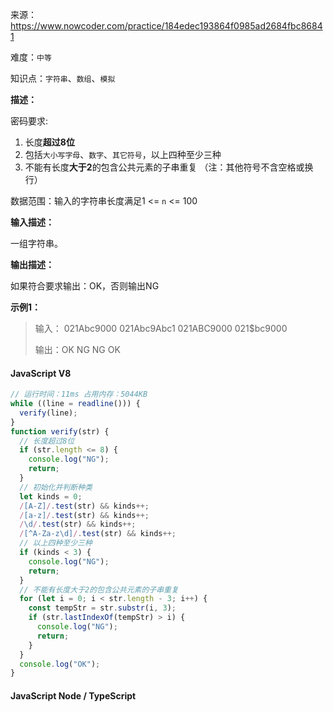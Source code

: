 来源：<https://www.nowcoder.com/practice/184edec193864f0985ad2684fbc86841>

难度：`中等`

知识点：`字符串`、`数组`、`模拟`

**描述：**

密码要求:

1. 长度**超过8位**
2. 包括`大小写字母`、`数字`、`其它符号`，以上四种至少三种
3. 不能有长度**大于2**的包含公共元素的子串重复 （注：其他符号不含空格或换行）

数据范围：输入的字符串长度满足1 <= `n` <= 100

**输入描述：**

一组字符串。

**输出描述：**

如果符合要求输出：OK，否则输出NG

**示例1：**

> 输入：
021Abc9000
021Abc9Abc1
021ABC9000
021$bc9000
>
> 输出：OK
NG
NG
OK

<!-- tabs:start -->

#### **JavaScript V8**

```javascript
// 运行时间：11ms 占用内存：5044KB
while ((line = readline())) {
  verify(line);
}
function verify(str) {
  // 长度超过8位
  if (str.length <= 8) {
    console.log("NG");
    return;
  }
  // 初始化并判断种类
  let kinds = 0;
  /[A-Z]/.test(str) && kinds++;
  /[a-z]/.test(str) && kinds++;
  /\d/.test(str) && kinds++;
  /[^A-Za-z\d]/.test(str) && kinds++;
  // 以上四种至少三种
  if (kinds < 3) {
    console.log("NG");
    return;
  }
  // 不能有长度大于2的包含公共元素的子串重复
  for (let i = 0; i < str.length - 3; i++) {
    const tempStr = str.substr(i, 3);
    if (str.lastIndexOf(tempStr) > i) {
      console.log("NG");
      return;
    }
  }
  console.log("OK");
}
```

#### **JavaScript Node / TypeScript**

```javascript

```

<!-- tabs:end -->
